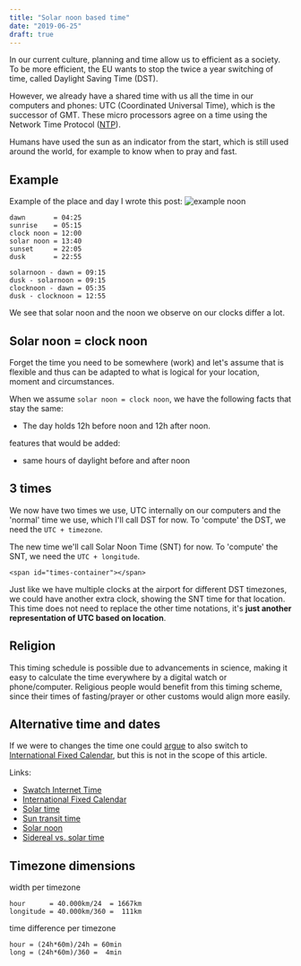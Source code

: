 ```yaml
---
title: "Solar noon based time"
date: "2019-06-25"
draft: true
---
```


In our current culture, planning and time allow us to efficient as a society.
To be more efficient, the EU wants to stop the twice a year switching of time,
called Daylight Saving Time (DST).

However, we already have a shared time with us all the time
in our computers and phones: UTC (Coordinated Universal Time),
which is the successor of GMT.
These micro processors agree on a time using the
Network Time Protocol
([NTP](https://developers.google.com/time/)).

Humans have used the sun as an indicator from the start,
which is still used around the world,
for example to know when to pray and fast.

## Example

Example of the place and day I wrote this post:
![example noon](/img/google-weather-noon.png "example noon")
```
dawn       = 04:25
sunrise    = 05:15
clock noon = 12:00
solar noon = 13:40
sunset     = 22:05
dusk       = 22:55

solarnoon - dawn = 09:15
dusk - solarnoon = 09:15
clocknoon - dawn = 05:35
dusk - clocknoon = 12:55
```

We see that solar noon
and the noon we observe on our clocks
differ a lot.

## Solar noon = clock noon

Forget the time you need to be somewhere (work)
and let's assume that is flexible
and thus can be adapted to what is logical for your
location, moment and circumstances.

When we assume `solar noon = clock noon`,
we have the following facts that stay the same:

- The day holds 12h before noon and 12h after noon.


features that would be added:

- same hours of daylight before and after noon

## 3 times

We now have two times we use, UTC internally on our computers
and the 'normal' time we use,
which I'll call DST for now.
To 'compute' the DST, we need the `UTC + timezone`.

The new time we'll call Solar Noon Time (SNT) for now.
To 'compute' the SNT, we need the `UTC + longitude`.

```
<span id="times-container"></span>
```

<script>
// https://astronomy.stackexchange.com/questions/24859/local-sidereal-time
// http://lent.ink/uni/uu/cm/midheaven.pdf
// https://en.wikipedia.org/wiki/Sidereal_time#Comparison_to_solar_time
Date.prototype.getGMST = () => { // Greenwich mean sidereal time
  
}

Date.prototype.toSNTString = function(long = 51) {
  var YYYY = this.getUTCFullYear()
  var MM = this.getUTCMonth()
  var DD = this.getUTCDate()
  var hh = this.getUTCHours()
  var mm = this.getUTCMinutes()
  var ss = this.getUTCSeconds()
  return YYYY + '-' + MM + '-' + DD +
    'T' + hh + ':' + ss +
    '@' + long + ' TODO math not yet implemented'
}

getTimeString = () => {
  var now = new Date()
  return "DST = " + now.toString() +
//    "\nUTC = " + now.toUTCString() +
    "\nUTC = " + toISOString().substr(0,16) +
    "\nSNT = " + now.toSNTString()
}
</script>

Just like we have multiple clocks at the airport for different DST timezones,
we could have another extra clock,
showing the SNT time for that location.
This time does not need to replace the other time notations,
it's
**just another representation of UTC based on location**.

## Religion

This timing schedule is possible due to advancements in science,
making it easy to calculate the time everywhere by a digital watch or phone/computer.
Religious people would benefit from this timing scheme,
since their times of fasting/prayer or other customs would align more easily.

## Alternative time and dates

If we were to changes the time
one could
[argue](https://youtu.be/rtB93yzgedc)
to also switch to
[International Fixed Calendar](https://www.citylab.com/life/2014/12/the-world-almost-had-a-13-month-calendar/383610/),
but this is not in the scope of this article.

Links:

- [Swatch Internet Time](https://en.wikipedia.org/wiki/Swatch_Internet_Time)
- [International Fixed Calendar](https://en.wikipedia.org/wiki/International_Fixed_Calendar)
- [Solar time](https://en.wikipedia.org/wiki/Solar_time)
- [Sun transit time](https://en.wikipedia.org/wiki/Sun_transit_time)
- [Solar noon](https://en.wikipedia.org/wiki/Noon#Solar_noon)
- [Sidereal vs. solar time](https://en.wikipedia.org/wiki/Sidereal_time#Comparison_to_solar_time)


## Timezone dimensions

width per timezone
```
hour      = 40.000km/24  = 1667km
longitude = 40.000km/360 =  111km
```

time difference per timezone
```
hour = (24h*60m)/24h = 60min
long = (24h*60m)/360 =  4min
```

